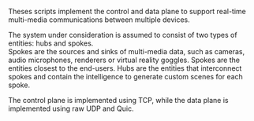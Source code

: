 Theses scripts implement the control and data plane to support real-time multi-media communications between multiple devices. 

The system under consideration is assumed to consist of two types of entities: hubs and spokes.  
Spokes are the sources and sinks of multi-media data, such as cameras, audio microphones, renderers or virtual reality goggles. Spokes are the entities closest to the end-users. Hubs are the entities that interconnect spokes and contain the intelligence to generate custom scenes for each spoke.  

The control plane is implemented using TCP, while the data plane is implemented using raw UDP and Quic.

